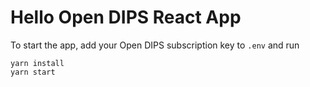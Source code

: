 # Hello Open DIPS React App

To start the app, add your Open DIPS subscription key to `.env` and run 

```
yarn install
yarn start
```

